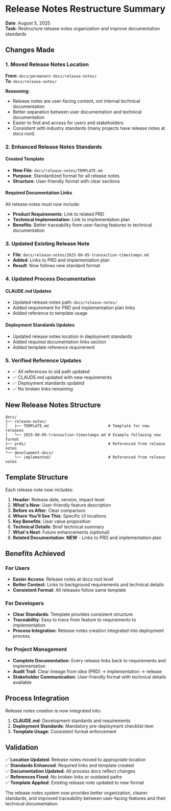 # Release Notes Restructure Summary
**Date**: August 5, 2025  
**Task**: Restructure release notes organization and improve documentation standards

## Changes Made

### 1. Moved Release Notes Location
**From**: `docs/permanent-docs/release-notes/`  
**To**: `docs/release-notes/`

**Reasoning**: 
- Release notes are user-facing content, not internal technical documentation
- Better separation between user documentation and technical documentation
- Easier to find and access for users and stakeholders
- Consistent with industry standards (many projects have release notes at docs root)

### 2. Enhanced Release Notes Standards

#### Created Template
- **New File**: `docs/release-notes/TEMPLATE.md`
- **Purpose**: Standardized format for all release notes
- **Structure**: User-friendly format with clear sections

#### Required Documentation Links
All release notes must now include:
- **Product Requirements**: Link to related PRD
- **Technical Implementation**: Link to implementation plan
- **Benefits**: Better traceability from user-facing features to technical documentation

### 3. Updated Existing Release Note
- **File**: `docs/release-notes/2025-08-05-transaction-timestamps.md`
- **Added**: Links to PRD and implementation plan
- **Result**: Now follows new standard format

### 4. Updated Process Documentation

#### CLAUDE.md Updates
- Updated release notes path: `docs/release-notes/`
- Added requirement for PRD and implementation plan links
- Added reference to template usage

#### Deployment Standards Updates
- Updated release notes location in deployment standards
- Added required documentation links section
- Added template reference requirement

### 5. Verified Reference Updates
- ✅ All references to old path updated
- ✅ CLAUDE.md updated with new requirements
- ✅ Deployment standards updated
- ✅ No broken links remaining

## New Release Notes Structure

```
docs/
├── release-notes/
│   ├── TEMPLATE.md                          # Template for new releases
│   └── 2025-08-05-transaction-timestamps.md # Example following new format
├── prds/                                    # Referenced from release notes
└── development-docs/
    └── implemented/                         # Referenced from release notes
```

## Template Structure

Each release note now includes:

1. **Header**: Release date, version, impact level
2. **What's New**: User-friendly feature description
3. **Before vs After**: Clear comparison
4. **Where You'll See This**: Specific UI locations
5. **Key Benefits**: User value proposition
6. **Technical Details**: Brief technical summary
7. **What's Next**: Future enhancements (optional)
8. **Related Documentation**: **NEW** - Links to PRD and implementation plan

## Benefits Achieved

### For Users
- **Easier Access**: Release notes at docs root level
- **Better Context**: Links to background requirements and technical details
- **Consistent Format**: All releases follow same template

### For Developers
- **Clear Standards**: Template provides consistent structure
- **Traceability**: Easy to trace from feature to requirements to implementation
- **Process Integration**: Release notes creation integrated into deployment process

### for Project Management
- **Complete Documentation**: Every release links back to requirements and implementation
- **Audit Trail**: Clear lineage from idea (PRD) → implementation → release
- **Stakeholder Communication**: User-friendly format with technical details available

## Process Integration

Release notes creation is now integrated into:

1. **CLAUDE.md**: Development standards and requirements
2. **Deployment Standards**: Mandatory pre-deployment checklist item
3. **Template Usage**: Consistent format enforcement

## Validation

✅ **Location Updated**: Release notes moved to appropriate location  
✅ **Standards Enhanced**: Required links and template created  
✅ **Documentation Updated**: All process docs reflect changes  
✅ **References Fixed**: No broken links or outdated paths  
✅ **Template Applied**: Existing release note updated to new format

The release notes system now provides better organization, clearer standards, and improved traceability between user-facing features and their technical documentation.